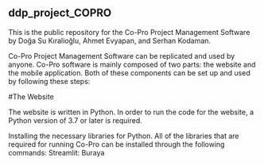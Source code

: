 ## ddp_project_COPRO
This is the public repository for the Co-Pro Project Management Software by Doğa Su Kıralioğlu, Ahmet Evyapan, and Serhan Kodaman.

Co-Pro Project Management Software can be replicated and used by anyone. Co-Pro software is mainly composed of two parts: the website and the mobile application. Both of these components can be set up and used by following these steps:

#The Website

  The website is written in Python. In order to run the code for the website, a Python version of 3.7 or later is required. 
  
  Installing the necessary libraries for Python. All of the libraries that are required for running Co-Pro can be installed through the following commands:
    Streamlit: 
    Buraya


